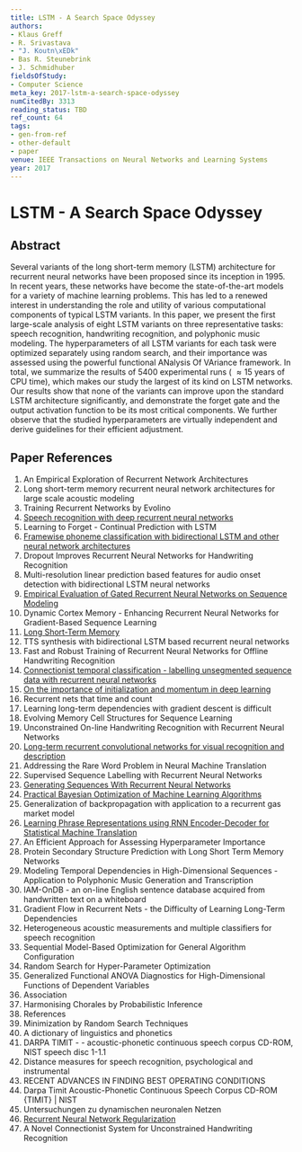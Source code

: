 ```yaml
---
title: LSTM - A Search Space Odyssey
authors:
- Klaus Greff
- R. Srivastava
- "J. Koutn\xEDk"
- Bas R. Steunebrink
- J. Schmidhuber
fieldsOfStudy:
- Computer Science
meta_key: 2017-lstm-a-search-space-odyssey
numCitedBy: 3313
reading_status: TBD
ref_count: 64
tags:
- gen-from-ref
- other-default
- paper
venue: IEEE Transactions on Neural Networks and Learning Systems
year: 2017
---
```


# LSTM - A Search Space Odyssey

## Abstract

Several variants of the long short-term memory (LSTM) architecture for recurrent neural networks have been proposed since its inception in 1995. In recent years, these networks have become the state-of-the-art models for a variety of machine learning problems. This has led to a renewed interest in understanding the role and utility of various computational components of typical LSTM variants. In this paper, we present the first large-scale analysis of eight LSTM variants on three representative tasks: speech recognition, handwriting recognition, and polyphonic music modeling. The hyperparameters of all LSTM variants for each task were optimized separately using random search, and their importance was assessed using the powerful functional ANalysis Of VAriance framework. In total, we summarize the results of 5400 experimental runs ( $\approx 15$  years of CPU time), which makes our study the largest of its kind on LSTM networks. Our results show that none of the variants can improve upon the standard LSTM architecture significantly, and demonstrate the forget gate and the output activation function to be its most critical components. We further observe that the studied hyperparameters are virtually independent and derive guidelines for their efficient adjustment.

## Paper References

1. An Empirical Exploration of Recurrent Network Architectures
2. Long short-term memory recurrent neural network architectures for large scale acoustic modeling
3. Training Recurrent Networks by Evolino
4. [Speech recognition with deep recurrent neural networks](2013-speech-recognition-with-deep-recurrent-neural-networks)
5. Learning to Forget - Continual Prediction with LSTM
6. [Framewise phoneme classification with bidirectional LSTM and other neural network architectures](2005-framewise-phoneme-classification-with-bidirectional-lstm-and-other-neural-network-architectures)
7. Dropout Improves Recurrent Neural Networks for Handwriting Recognition
8. Multi-resolution linear prediction based features for audio onset detection with bidirectional LSTM neural networks
9. [Empirical Evaluation of Gated Recurrent Neural Networks on Sequence Modeling](2014-empirical-evaluation-of-gated-recurrent-neural-networks-on-sequence-modeling)
10. Dynamic Cortex Memory - Enhancing Recurrent Neural Networks for Gradient-Based Sequence Learning
11. [Long Short-Term Memory](1997-long-short-term-memory)
12. TTS synthesis with bidirectional LSTM based recurrent neural networks
13. Fast and Robust Training of Recurrent Neural Networks for Offline Handwriting Recognition
14. [Connectionist temporal classification - labelling unsegmented sequence data with recurrent neural networks](2006-connectionist-temporal-classification-labelling-unsegmented-sequence-data-with-recurrent-neural-networks)
15. [On the importance of initialization and momentum in deep learning](2013-on-the-importance-of-initialization-and-momentum-in-deep-learning)
16. Recurrent nets that time and count
17. Learning long-term dependencies with gradient descent is difficult
18. Evolving Memory Cell Structures for Sequence Learning
19. Unconstrained On-line Handwriting Recognition with Recurrent Neural Networks
20. [Long-term recurrent convolutional networks for visual recognition and description](2015-long-term-recurrent-convolutional-networks-for-visual-recognition-and-description)
21. Addressing the Rare Word Problem in Neural Machine Translation
22. Supervised Sequence Labelling with Recurrent Neural Networks
23. [Generating Sequences With Recurrent Neural Networks](2013-generating-sequences-with-recurrent-neural-networks)
24. [Practical Bayesian Optimization of Machine Learning Algorithms](2012-practical-bayesian-optimization-of-machine-learning-algorithms)
25. Generalization of backpropagation with application to a recurrent gas market model
26. [Learning Phrase Representations using RNN Encoder-Decoder for Statistical Machine Translation](2014-learning-phrase-representations-using-rnn-encoder-decoder-for-statistical-machine-translation)
27. An Efficient Approach for Assessing Hyperparameter Importance
28. Protein Secondary Structure Prediction with Long Short Term Memory Networks
29. Modeling Temporal Dependencies in High-Dimensional Sequences - Application to Polyphonic Music Generation and Transcription
30. IAM-OnDB - an on-line English sentence database acquired from handwritten text on a whiteboard
31. Gradient Flow in Recurrent Nets - the Difficulty of Learning Long-Term Dependencies
32. Heterogeneous acoustic measurements and multiple classifiers for speech recognition
33. Sequential Model-Based Optimization for General Algorithm Configuration
34. Random Search for Hyper-Parameter Optimization
35. Generalized Functional ANOVA Diagnostics for High-Dimensional Functions of Dependent Variables
36. Association
37. Harmonising Chorales by Probabilistic Inference
38. References
39. Minimization by Random Search Techniques
40. A dictionary of linguistics and phonetics
41. DARPA TIMIT - - acoustic-phonetic continuous speech corpus CD-ROM, NIST speech disc 1-1.1
42. Distance measures for speech recognition, psychological and instrumental
43. RECENT ADVANCES IN FINDING BEST OPERATING CONDITIONS
44. Darpa Timit Acoustic-Phonetic Continuous Speech Corpus CD-ROM {TIMIT} | NIST
45. Untersuchungen zu dynamischen neuronalen Netzen
46. [Recurrent Neural Network Regularization](2014-recurrent-neural-network-regularization)
47. A Novel Connectionist System for Unconstrained Handwriting Recognition
